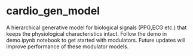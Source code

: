 # cardio_gen_model
A hierarchical generative model for biological signals (PPG,ECG etc.) that keeps the physiological characteristics intact.
Follow the demo in demo.ipynb notebook to get started with modulators. Future updates will improve performance of these modulator models.
